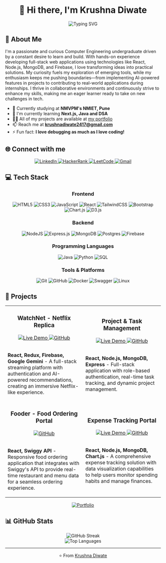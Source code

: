 # <div align="center">👋 Hi there, I'm Krushna Diwate</div>

<div align="center">
  <img src="https://readme-typing-svg.herokuapp.com?font=Fira+Code&size=25&duration=4000&pause=1000&color=4C8EDA&center=true&vCenter=true&random=false&width=500&lines=Computer+Engineering+Student;Full-Stack+Web+Developer;Problem+Solver;Continuous+Learner" alt="Typing SVG" />
</div>

## 💫 About Me

I'm a passionate and curious Computer Engineering undergraduate driven by a constant desire to learn and build. With hands-on experience developing full-stack web applications using technologies like React, Node.js, MongoDB, and Firebase, I love transforming ideas into practical solutions. My curiosity fuels my exploration of emerging tools, while my enthusiasm keeps me pushing boundaries—from implementing AI-powered features in projects to contributing to real-world applications during internships. I thrive in collaborative environments and continuously strive to enhance my skills, making me an eager learner ready to take on new challenges in tech.

- 🔭 Currently studying at **NMVPM's NMIET, Pune**
- 🌱 I'm currently learning **Next.js, Java and DSA**
- 👨‍💻 All of my projects are available at [my portfolio](https://krushnadiwate2417.github.io/Portfolio/)
- 📫 Reach me at **krushnadiwate2417@gmail.com**
- ⚡ Fun fact: **I love debugging as much as I love coding!**

## 🌐 Connect with me

<div align="center">
  <a href="https://linkedin.com/in/krushna-diwate-24jk17" target="_blank">
    <img src="https://img.shields.io/badge/LinkedIn-0077B5?style=for-the-badge&logo=linkedin&logoColor=white" alt="LinkedIn" />
  </a>
  <a href="https://www.hackerrank.com/profile/krushnadiwate241" target="_blank">
    <img src="https://img.shields.io/badge/HackerRank-00EA64?style=for-the-badge&logo=hackerrank&logoColor=white" alt="HackerRank" />
  </a>
  <a href="https://leetcode.com/u/Krushna_Diwate/" target="_blank">
    <img src="https://img.shields.io/badge/LeetCode-FFA116?style=for-the-badge&logo=leetcode&logoColor=white" alt="LeetCode" />
  </a>
  <a href="mailto:krushnadiwate2417@gmail.com">
    <img src="https://img.shields.io/badge/Gmail-D14836?style=for-the-badge&logo=gmail&logoColor=white" alt="Gmail" />
  </a>
</div>

## 💻 Tech Stack

<div align="center">

### Frontend
![HTML5](https://img.shields.io/badge/html5-%23E34F26.svg?style=for-the-badge&logo=html5&logoColor=white)
![CSS3](https://img.shields.io/badge/css3-%231572B6.svg?style=for-the-badge&logo=css3&logoColor=white)
![JavaScript](https://img.shields.io/badge/javascript-%23323330.svg?style=for-the-badge&logo=javascript&logoColor=%23F7DF1E)
![React](https://img.shields.io/badge/react-%2320232a.svg?style=for-the-badge&logo=react&logoColor=%2361DAFB)
![TailwindCSS](https://img.shields.io/badge/tailwindcss-%2338B2AC.svg?style=for-the-badge&logo=tailwind-css&logoColor=white)
![Bootstrap](https://img.shields.io/badge/bootstrap-%238511FA.svg?style=for-the-badge&logo=bootstrap&logoColor=white)
![Chart.js](https://img.shields.io/badge/chart.js-F5788D.svg?style=for-the-badge&logo=chart.js&logoColor=white)
![D3.js](https://img.shields.io/badge/d3.js-F9A03C.svg?style=for-the-badge&logo=d3.js&logoColor=white)

### Backend
![NodeJS](https://img.shields.io/badge/node.js-6DA55F?style=for-the-badge&logo=node.js&logoColor=white)
![Express.js](https://img.shields.io/badge/express.js-%23404d59.svg?style=for-the-badge&logo=express&logoColor=%2361DAFB)
![MongoDB](https://img.shields.io/badge/MongoDB-%234ea94b.svg?style=for-the-badge&logo=mongodb&logoColor=white)
![Postgres](https://img.shields.io/badge/postgres-%23316192.svg?style=for-the-badge&logo=postgresql&logoColor=white)
![Firebase](https://img.shields.io/badge/firebase-%23039BE5.svg?style=for-the-badge&logo=firebase)

### Programming Languages
![Java](https://img.shields.io/badge/java-%23ED8B00.svg?style=for-the-badge&logo=openjdk&logoColor=white)
![Python](https://img.shields.io/badge/python-3670A0?style=for-the-badge&logo=python&logoColor=ffdd54)
![SQL](https://img.shields.io/badge/SQL-%2307405e.svg?style=for-the-badge&logo=sqlite&logoColor=white)

### Tools & Platforms
![Git](https://img.shields.io/badge/git-%23F05033.svg?style=for-the-badge&logo=git&logoColor=white)
![GitHub](https://img.shields.io/badge/github-%23121011.svg?style=for-the-badge&logo=github&logoColor=white)
![Docker](https://img.shields.io/badge/docker-%230db7ed.svg?style=for-the-badge&logo=docker&logoColor=white)
![Swagger](https://img.shields.io/badge/-Swagger-%23Clojure?style=for-the-badge&logo=swagger&logoColor=white)
![Linux](https://img.shields.io/badge/Linux-FCC624?style=for-the-badge&logo=linux&logoColor=black)

</div>

## 🚀 Projects

<div align="center">
<table>
  <tr>
    <td width="50%">
      <h3 align="center">WatchNet - Netflix Replica</h3>
      <div align="center">  
        <a href="https://watchnet24.netlify.app/" target="_blank">
          <img src="https://img.shields.io/badge/Live%20Demo-5C5C5C?style=for-the-badge&logo=web&logoColor=white" alt="Live Demo" />
        </a>
        <a href="https://github.com/krushnadiwate2417/WatchNet" target="_blank">
          <img src="https://img.shields.io/badge/GitHub-100000?style=for-the-badge&logo=github&logoColor=white" alt="GitHub" />
        </a>
      </div>
      <br>
      <p><strong>React, Redux, Firebase, Google Gemini</strong> - A full-stack streaming platform with authentication and AI-powered recommendations, creating an immersive Netflix-like experience.</p>
    </td>
    <td width="50%">
      <h3 align="center">Project & Task Management</h3>
      <div align="center">
        <a href="https://projectandtaskmanagement.netlify.app/" target="_blank">
          <img src="https://img.shields.io/badge/Live%20Demo-5C5C5C?style=for-the-badge&logo=web&logoColor=white" alt="Live Demo" />
        </a>
        <a href="https://github.com/krushnadiwate2417/project-task-management" target="_blank">
          <img src="https://img.shields.io/badge/GitHub-100000?style=for-the-badge&logo=github&logoColor=white" alt="GitHub" />
        </a>
      </div>
      <br>
      <p><strong>React, Node.js, MongoDB, Express</strong> - Full-stack application with role-based authentication, real-time task tracking, and dynamic project management.</p>
    </td>
  </tr>
  <tr>
    <td width="50%">
      <h3 align="center">Fooder - Food Ordering Portal</h3>
      <div align="center">
        <a href="https://github.com/krushnadiwate2417/Fooder" target="_blank">
          <img src="https://img.shields.io/badge/GitHub-100000?style=for-the-badge&logo=github&logoColor=white" alt="GitHub" />
        </a>
      </div>
      <br>
      <p><strong>React, Swiggy API</strong> - Responsive food ordering application that integrates with Swiggy's API to provide real-time restaurant and menu data for a seamless ordering experience.</p>
    </td>
    <td width="50%">
      <h3 align="center">Expense Tracking Portal</h3>
      <div align="center">
        <a href="https://myorganizer2417.netlify.app/" target="_blank">
          <img src="https://img.shields.io/badge/Live%20Demo-5C5C5C?style=for-the-badge&logo=web&logoColor=white" alt="Live Demo" />
        </a>
        <a href="https://github.com/krushnadiwate2417/expense-tracker" target="_blank">
          <img src="https://img.shields.io/badge/GitHub-100000?style=for-the-badge&logo=github&logoColor=white" alt="GitHub" />
        </a>
      </div>
      <br>
      <p><strong>React, Node.js, MongoDB, Chart.js</strong> - A comprehensive expense tracking solution with data visualization capabilities to help users monitor spending habits and manage finances.</p>
    </td>
  </tr>
</table>
</div>

<div align="center">
  <a href="https://krushnadiwate2417.github.io/Portfolio/" target="_blank">
    <img src="https://img.shields.io/badge/View%20All%20Projects-4285F4?style=for-the-badge&logo=google-chrome&logoColor=white" alt="Portfolio" />
  </a>
</div>

## 📊 GitHub Stats

<div align="center">
  <img src="https://github-readme-streak-stats.herokuapp.com/?user=krushnadiwate2417&theme=tokyonight&hide_border=true" alt="GitHub Streak" />
  <br />
  <img src="https://github-readme-stats.vercel.app/api/top-langs/?username=krushnadiwate2417&theme=tokyonight&hide_border=true&include_all_commits=false&count_private=true&layout=compact" alt="Top Languages" />
</div>

---

<div align="center">
  <p>⭐️ From <a href="https://github.com/krushnadiwate2417">Krushna Diwate</a></p>
</div>
